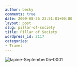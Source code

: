 ```yaml
---
author: becky
comments: true
date: 2009-08-26 23:51:01+00:00
layout: post
slug: pillar-of-society
title: Pillar of Society
wordpress_id: 2117
categories:
- Travel
---
```


![lapine-September05-0001](http://beta.beckyjenson.com/wp-content/uploads/2009/08/lapine-September05-0001.jpg)
